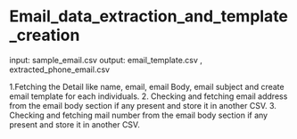 # Email_data_extraction_and_template_creation

input: sample_email.csv
output: email_template.csv , extracted_phone_email.csv

1.Fetching the Detail like name, email, email Body, email subject and create email template for each individuals. 
2. Checking and fetching email address from the email body section if any present and store it in another CSV. 
3. Checking and fetching mail number from the email body section if any present and store it in another CSV.


